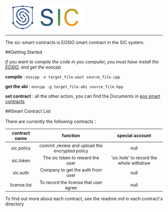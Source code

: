 ![SIC](logo.png)

--------------------

The sic-smart-contracts is EOSIO smart contract in the SIC system.

##Getting Started

*if you want to compile the code in you computer, you must have install the [EOSIO](https://github.com/EOSIO/eos), and get the eoscpp*

**compile** : `eoscpp -o target_file.wast source_file.cpp`

**get the abi** : `eoscpp -g target_file.abi source_file.hpp`

**set contract** : all the other action, you can find the Documents in [eos smart contracts](https://github.com/EOSIO/eos/wiki/Smart%20Contract)

##Smart Contract List

There are currently the following contracts：

| contract name | function | special account |
| :-: | :-: | :-: |
| sic.policy | commit ,review and upload the encrypted policy  | null |
| sic.token | The sic token to reward the user | 'sic.hole' to record the whole withdraw |
| sic.auth | Company to get the auth from user | null |
| license.list | To record the license that user agree | null |

To find out more about each contract, see the readme.md in each contract's directory


